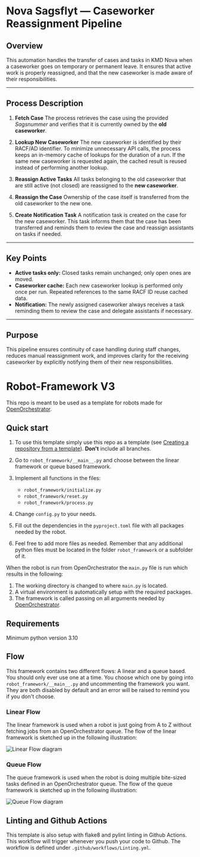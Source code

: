 # Nova Sagsflyt — Caseworker Reassignment Pipeline

## Overview

This automation handles the transfer of cases and tasks in KMD Nova when a caseworker goes on temporary or permanent leave. It ensures that active work is properly reassigned, and that the new caseworker is made aware of their responsibilities.

---

## Process Description

1. **Fetch Case**
   The process retrieves the case using the provided *Sagsnummer* and verifies that it is currently owned by the **old caseworker**.

2. **Lookup New Caseworker**
   The new caseworker is identified by their RACF/AD identifier. To minimize unnecessary API calls, the process keeps an in-memory cache of lookups for the duration of a run. If the same new caseworker is requested again, the cached result is reused instead of performing another lookup.

3. **Reassign Active Tasks**
   All tasks belonging to the old caseworker that are still active (not closed) are reassigned to the **new caseworker**.

4. **Reassign the Case**
   Ownership of the case itself is transferred from the old caseworker to the new one.

5. **Create Notification Task**
   A notification task is created on the case for the new caseworker. This task informs them that the case has been transferred and reminds them to review the case and reassign assistants on tasks if needed.

---

## Key Points

* **Active tasks only:** Closed tasks remain unchanged; only open ones are moved.
* **Caseworker cache:** Each new caseworker lookup is performed only once per run. Repeated references to the same RACF ID reuse cached data.
* **Notification:** The newly assigned caseworker always receives a task reminding them to review the case and delegate assistants if necessary.

---

## Purpose

This pipeline ensures continuity of case handling during staff changes, reduces manual reassignment work, and improves clarity for the receiving caseworker by explicitly notifying them of their new responsibilities.

# Robot-Framework V3

This repo is meant to be used as a template for robots made for [OpenOrchestrator](https://github.com/itk-dev-rpa/OpenOrchestrator).

## Quick start

1. To use this template simply use this repo as a template (see [Creating a repository from a template](https://docs.github.com/en/repositories/creating-and-managing-repositories/creating-a-repository-from-a-template)).
__Don't__ include all branches.

2. Go to `robot_framework/__main__.py` and choose between the linear framework or queue based framework.

3. Implement all functions in the files:
    * `robot_framework/initialize.py`
    * `robot_framework/reset.py`
    * `robot_framework/process.py`

4. Change `config.py` to your needs.

5. Fill out the dependencies in the `pyproject.toml` file with all packages needed by the robot.

6. Feel free to add more files as needed. Remember that any additional python files must
be located in the folder `robot_framework` or a subfolder of it.

When the robot is run from OpenOrchestrator the `main.py` file is run which results
in the following:
1. The working directory is changed to where `main.py` is located.
2. A virtual environment is automatically setup with the required packages.
3. The framework is called passing on all arguments needed by [OpenOrchestrator](https://github.com/itk-dev-rpa/OpenOrchestrator).

## Requirements
Minimum python version 3.10

## Flow

This framework contains two different flows: A linear and a queue based.
You should only ever use one at a time. You choose which one by going into `robot_framework/__main__.py`
and uncommenting the framework you want. They are both disabled by default and an error will be
raised to remind you if you don't choose.

### Linear Flow

The linear framework is used when a robot is just going from A to Z without fetching jobs from an
OpenOrchestrator queue.
The flow of the linear framework is sketched up in the following illustration:

![Linear Flow diagram](Robot-Framework.svg)

### Queue Flow

The queue framework is used when the robot is doing multiple bite-sized tasks defined in an
OpenOrchestrator queue.
The flow of the queue framework is sketched up in the following illustration:

![Queue Flow diagram](Robot-Queue-Framework.svg)

## Linting and Github Actions

This template is also setup with flake8 and pylint linting in Github Actions.
This workflow will trigger whenever you push your code to Github.
The workflow is defined under `.github/workflows/Linting.yml`.


